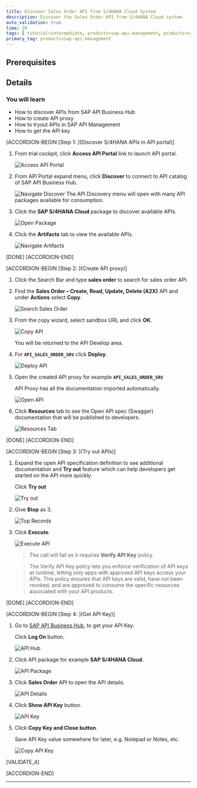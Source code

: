 ```yaml
---
title: Discover Sales Order API from S/4HANA Cloud System
description: Discover the Sales Order API from S/4HANA Cloud system.
auto_validation: true
time: 20
tags: [ tutorial>intermediate, products>sap-api-management, products>sap-cloud-platform]
primary_tag: products>sap-api-management
---
```


## Prerequisites

## Details
### You will learn
  - How to discover APIs from SAP API Business Hub
  - How to create API proxy
  - How to tryout APIs in SAP API Management
  - How to get the API key

[ACCORDION-BEGIN [Step 1: ](Discover S/4HANA APIs in API portal)]

1. From trial cockpit, click **Access API Portal** link to launch API portal.

    ![Access API Portal](01-access-api-portal.png)

2. From API Portal expand menu, click **Discover** to connect to API catalog of SAP API Business Hub.

    ![Navigate Discover](02-navigate-discover.png)
    The API Discovery menu will open with many API packages available for consumption.

3. Click the **SAP S/4HANA Cloud** package to discover available APIs.

    ![Open Package](03-s4hanan-package.png)

4. Click the **Artifacts** tab to view the available APIs.

    ![Navigate Artifacts](04-artifacts-tab.png)

[DONE]
[ACCORDION-END]

[ACCORDION-BEGIN [Step 2: ](Create API proxy)]

1. Click the Search Bar and type **sales order** to search for sales order API.

2. Find the **Sales Order – Create, Read, Update, Delete (A2X)** API and under **Actions** select **Copy**.

    ![Search Sales Order](05-search-sales-order.png)

3. From the copy wizard, select sandbox URL and click **OK**.

    ![Copy API](06-copy.png)

    You will be returned to the API Develop area.

4. For **`API_SALES_ORDER_SRV`** click **Deploy**.

    ![Deploy API](07-Deploy-proxy.png)

5. Open the created API proxy for example **`API_SALES_ORDER_SRV`**

    API Proxy has all the documentation  imported automatically.

    ![Open API](08-open-api.png)

7. Click **Resources** tab to see the Open API spec (Swagger) documentation that will be published to developers.

    ![Resources Tab](09-Resources.png)

[DONE]
[ACCORDION-END]


[ACCORDION-BEGIN [Step 3: ](Try out APIs)]

1. Expand the open API specification definition to see additional documentation and **Try out** feature which can help developers get started on the API more quickly.

    Click **Try out**

    ![Try out](10-try-out.png)

2. Give **$top** as 3.

    ![Top Records](11-top-records.png)

3. Click **Execute**.

    ![Execute API](12-execute.png)
    >The call will fail as it requires **Verify API Key** policy.

    >The Verify API Key policy lets you enforce verification of API keys at runtime, letting only apps with approved API keys access your APIs. This policy ensures that API keys are valid, have not been revoked, and are approved to consume the specific resources associated with your API products.

[DONE]
[ACCORDION-END]

[ACCORDION-BEGIN [Step 4: ](Get API Key)]

1. Go to [SAP API Business Hub](https://api.sap.com), to get your API Key.

    Click **Log On** button.

    ![API Hub](13-api-hub.png)

2. Click API package for example **SAP S/4HANA Cloud**.

    ![API Package](14-select-package.png)

3. Click **Sales Order** API to open the API details.

    ![API Details](15-select-api.png)

4. Click **Show API Key** button.

    ![API Key](16-show-api-key.png)

5. Click **Copy Key and Close button**.

    Save API Key value somewhere for later, e.g. Notepad or Notes, etc.

    ![Copy API Key](17-copy-api-key.png)

[VALIDATE_4]

[ACCORDION-END]


---
